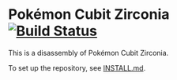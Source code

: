 # Pokémon Cubit Zirconia [![Build Status][travis-badge]][travis]

This is a disassembly of Pokémon Cubit Zirconia.

To set up the repository, see [INSTALL.md](INSTALL.md).

[travis]: https://travis-ci.org/i0brendan0/pokeselenite
[travis-badge]: https://travis-ci.org/i0brendan0/pokeselenite.svg?branch=master
